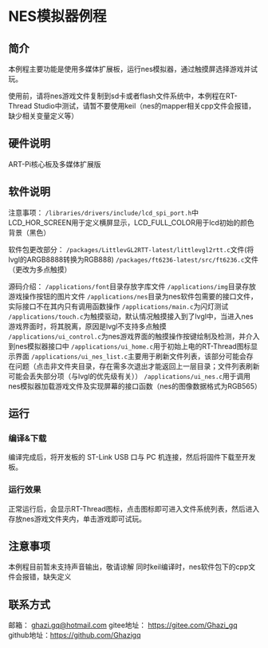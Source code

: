 # NES模拟器例程

## 简介

本例程主要功能是使用多媒体扩展板，运行nes模拟器，通过触摸屏选择游戏并试玩。

使用前，请将nes游戏文件复制到sd卡或者flash文件系统中，本例程在RT-Thread Studio中测试，请暂不要使用keil（nes的mapper相关cpp文件会报错，缺少相关变量定义等）

## 硬件说明
ART-Pi核心板及多媒体扩展版

## 软件说明

注意事项：
    `/libraries/drivers/include/lcd_spi_port.h`中LCD_HOR_SCREEN用于定义横屏显示，LCD_FULL_COLOR用于lcd初始的颜色背景（黑色）

软件包更改部分：
    `/packages/LittlevGL2RTT-latest/littlevgl2rtt.c`文件(将lvgl的ARGB8888转换为RGB888)
    `/packages/ft6236-latest/src/ft6236.c`文件（更改为多点触摸）

源码介绍：
    `/applications/font`目录存放字库文件
    `/applications/img`目录存放游戏操作按钮的图片文件
    `/applications/nes`目录为nes软件包需要的接口文件，实际接口不在其内只有调用函数操作
    `/applications/main.c`为闪灯测试
    `/applications/touch.c`为触摸驱动，默认情况触摸接入到了lvgl中，当进入nes游戏界面时，将其脱离，原因是lvgl不支持多点触摸
    `/applications/ui_control.c`为nes游戏界面的触摸操作按键绘制及检测，并介入到nes模拟器接口中
    `/applications/ui_home.c`用于初始上电的RT-Thread图标显示界面
    `/applications/ui_nes_list.c`主要用于刷新文件列表，该部分可能会存在问题（点击非文件夹目录，存在需多次退出才能返回上一层目录；文件列表刷新可能会丢失部分项（与lvgl的优先级有关））
    `/applications/ui_nes.c`用于调用nes模拟器加载游戏文件及实现屏幕的接口函数（nes的图像数据格式为RGB565）


## 运行
### 编译&下载

编译完成后，将开发板的 ST-Link USB 口与 PC 机连接，然后将固件下载至开发板。

### 运行效果

正常运行后，会显示RT-Thread图标，点击图标即可进入文件系统列表，然后进入存放nes游戏文件夹内，单击游戏即可试玩。

## 注意事项

本例程目前暂未支持声音输出，敬请谅解
同时keil编译时，nes软件包下的cpp文件会报错，缺失定义

## 联系方式
邮箱：		ghazi.gq@hotmail.com
gitee地址：	https://gitee.com/Ghazi_gq
github地址：https://github.com/Ghazigq

